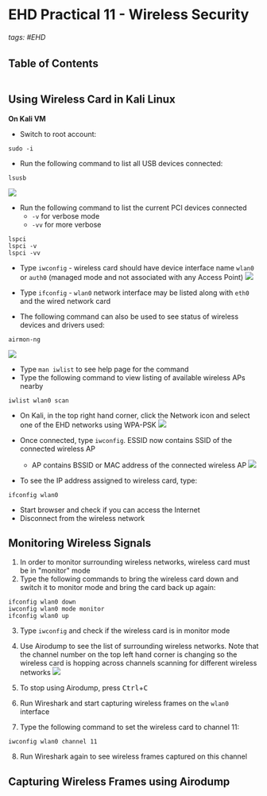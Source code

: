 # EHD Practical 11 - Wireless Security

###### tags: #EHD 

## Table of Contents
```toc
```

## Using Wireless Card in Kali Linux
**On Kali VM**
- Switch to root account:
```
sudo -i
```
- Run the following command to list all USB devices connected:
```
lsusb
```

![](https://i.imgur.com/h83e5pJ.png)

- Run the following command to list the current PCI devices connected
	- `-v` for verbose mode
	- `-vv` for more verbose
```
lspci
lspci -v
lspci -vv
```

- Type `iwconfig` - wireless card should have device interface name `wlan0` or `auth0` (managed mode and not associated with any Access Point)
![](https://i.imgur.com/rHhM8lf.png)

- Type `ifconfig` - `wlan0` network interface may be listed along with `eth0` and the wired network card
- The following command can also be used to see status of wireless devices and drivers used:
```
airmon-ng
```
![](https://i.imgur.com/hshKAAL.png)

- Type `man iwlist` to see help page for the command
- Type the following command to view listing of available wireless APs nearby
```
iwlist wlan0 scan
```
- On Kali, in the top right hand corner, click the Network icon and select one of the EHD networks using WPA-PSK
![](https://i.imgur.com/mNJ5zr8.png)

- Once connected, type `iwconfig`. ESSID now contains SSID of the connected wireless AP
	- AP contains BSSID or MAC address of the connected wireless AP
![](https://i.imgur.com/wDzUY4h.png)

- To see the IP address assigned to wireless card, type:
```
ifconfig wlan0
```
- Start browser and check if you can access the Internet
- Disconnect from the wireless network

## Monitoring Wireless Signals
1. In order to monitor surrounding wireless networks, wireless card must be in "monitor" mode
2. Type the following commands to bring the wireless card down and switch it to monitor mode and bring the card back up again:
```
ifconfig wlan0 down
iwconfig wlan0 mode monitor
ifconfig wlan0 up
```
3. Type `iwconfig` and check if the wireless card is in monitor mode
4. Use Airodump to see the list of surrounding wireless networks. Note that the channel number on the top left hand corner is changing so the wireless card is hopping across channels scanning for different wireless networks
![](https://i.imgur.com/i46lfQg.png)

5. To stop using Airodump, press <kbd>Ctrl</kbd>+<kbd>C</kbd>
6. Run Wireshark and start capturing wireless frames on the `wlan0` interface
7. Type the following command to set the wireless card to channel 11:
```
iwconfig wlan0 channel 11
```
8. Run Wireshark again to see wireless frames captured on this channel

## Capturing Wireless Frames using Airodump
